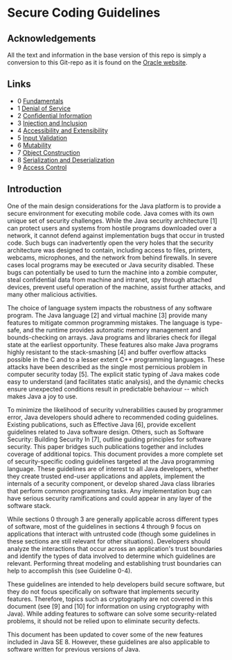 # Secure Coding Guidelines

## Acknowledgements
All the text and information in the base version of this repo is simply a conversion to this Git-repo as it is found on the [Oracle website](http://www.oracle.com/technetwork/java/seccodeguide-139067.html). 

## Links

 - 0 [Fundamentals](g0_Fundamentals)
 - 1 [Denial of Service](g1_DoS)
 - 2 [Confidential Information](g2_ConfidentialInformation)
 - 3 [Injection and Inclusion](g3_InjectionInclusion)
 - 4 [Accessibility and Extensibility](g4_AccessibilityExtensibility)
 - 5 [Input Validation](g5_InputValidation)
 - 6 [Mutability](g6_Mutability)
 - 7 [Object Construction](g7_ObjectConstruction)
 - 8 [Serialization and Deserialization](g8_SerializationDeserialization)
 - 9 [Access Control](g9_AccessControl)

 
## Introduction

One of the main design considerations for the Java platform is to provide a secure environment for executing mobile code. Java comes with its own unique set of security challenges. While the Java security architecture [1] can protect users and systems from hostile programs downloaded over a network, it cannot defend against implementation bugs that occur in trusted code. Such bugs can inadvertently open the very holes that the security architecture was designed to contain, including access to files, printers, webcams, microphones, and the network from behind firewalls. In severe cases local programs may be executed or Java security disabled. These bugs can potentially be used to turn the machine into a zombie computer, steal confidential data from machine and intranet, spy through attached devices, prevent useful operation of the machine, assist further attacks, and many other malicious activities.

The choice of language system impacts the robustness of any software program. The Java language [2] and virtual machine [3] provide many features to mitigate common programming mistakes. The language is type-safe, and the runtime provides automatic memory management and bounds-checking on arrays. Java programs and libraries check for illegal state at the earliest opportunity. These features also make Java programs highly resistant to the stack-smashing [4] and buffer overflow attacks possible in the C and to a lesser extent C++ programming languages. These attacks have been described as the single most pernicious problem in computer security today [5]. The explicit static typing of Java makes code easy to understand (and facilitates static analysis), and the dynamic checks ensure unexpected conditions result in predictable behaviour -- which makes Java a joy to use.

To minimize the likelihood of security vulnerabilities caused by programmer error, Java developers should adhere to recommended coding guidelines. Existing publications, such as Effective Java [6], provide excellent guidelines related to Java software design. Others, such as Software Security: Building Security In [7], outline guiding principles for software security. This paper bridges such publications together and includes coverage of additional topics. This document provides a more complete set of security-specific coding guidelines targeted at the Java programming language. These guidelines are of interest to all Java developers, whether they create trusted end-user applications and applets, implement the internals of a security component, or develop shared Java class libraries that perform common programming tasks. Any implementation bug can have serious security ramifications and could appear in any layer of the software stack.

While sections 0 through 3 are generally applicable across different types of software, most of the guidelines in sections 4 through 9 focus on applications that interact with untrusted code (though some guidelines in these sections are still relevant for other situations). Developers should analyze the interactions that occur across an application's trust boundaries and identify the types of data involved to determine which guidelines are relevant. Performing threat modeling and establishing trust boundaries can help to accomplish this (see Guideline 0-4).

These guidelines are intended to help developers build secure software, but they do not focus specifically on software that implements security features. Therefore, topics such as cryptography are not covered in this document (see [9] and [10] for information on using cryptography with Java). While adding features to software can solve some security-related problems, it should not be relied upon to eliminate security defects.

This document has been updated to cover some of the new features included in Java SE 8. However, these guidelines are also applicable to software written for previous versions of Java.